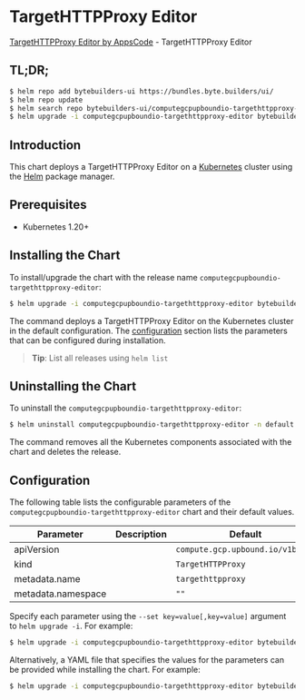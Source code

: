 # TargetHTTPProxy Editor

[TargetHTTPProxy Editor by AppsCode](https://byte.builders) - TargetHTTPProxy Editor

## TL;DR;

```bash
$ helm repo add bytebuilders-ui https://bundles.byte.builders/ui/
$ helm repo update
$ helm search repo bytebuilders-ui/computegcpupboundio-targethttpproxy-editor --version=v0.4.18
$ helm upgrade -i computegcpupboundio-targethttpproxy-editor bytebuilders-ui/computegcpupboundio-targethttpproxy-editor -n default --create-namespace --version=v0.4.18
```

## Introduction

This chart deploys a TargetHTTPProxy Editor on a [Kubernetes](http://kubernetes.io) cluster using the [Helm](https://helm.sh) package manager.

## Prerequisites

- Kubernetes 1.20+

## Installing the Chart

To install/upgrade the chart with the release name `computegcpupboundio-targethttpproxy-editor`:

```bash
$ helm upgrade -i computegcpupboundio-targethttpproxy-editor bytebuilders-ui/computegcpupboundio-targethttpproxy-editor -n default --create-namespace --version=v0.4.18
```

The command deploys a TargetHTTPProxy Editor on the Kubernetes cluster in the default configuration. The [configuration](#configuration) section lists the parameters that can be configured during installation.

> **Tip**: List all releases using `helm list`

## Uninstalling the Chart

To uninstall the `computegcpupboundio-targethttpproxy-editor`:

```bash
$ helm uninstall computegcpupboundio-targethttpproxy-editor -n default
```

The command removes all the Kubernetes components associated with the chart and deletes the release.

## Configuration

The following table lists the configurable parameters of the `computegcpupboundio-targethttpproxy-editor` chart and their default values.

|     Parameter      | Description |                   Default                   |
|--------------------|-------------|---------------------------------------------|
| apiVersion         |             | <code>compute.gcp.upbound.io/v1beta1</code> |
| kind               |             | <code>TargetHTTPProxy</code>                |
| metadata.name      |             | <code>targethttpproxy</code>                |
| metadata.namespace |             | <code>""</code>                             |


Specify each parameter using the `--set key=value[,key=value]` argument to `helm upgrade -i`. For example:

```bash
$ helm upgrade -i computegcpupboundio-targethttpproxy-editor bytebuilders-ui/computegcpupboundio-targethttpproxy-editor -n default --create-namespace --version=v0.4.18 --set apiVersion=compute.gcp.upbound.io/v1beta1
```

Alternatively, a YAML file that specifies the values for the parameters can be provided while
installing the chart. For example:

```bash
$ helm upgrade -i computegcpupboundio-targethttpproxy-editor bytebuilders-ui/computegcpupboundio-targethttpproxy-editor -n default --create-namespace --version=v0.4.18 --values values.yaml
```
